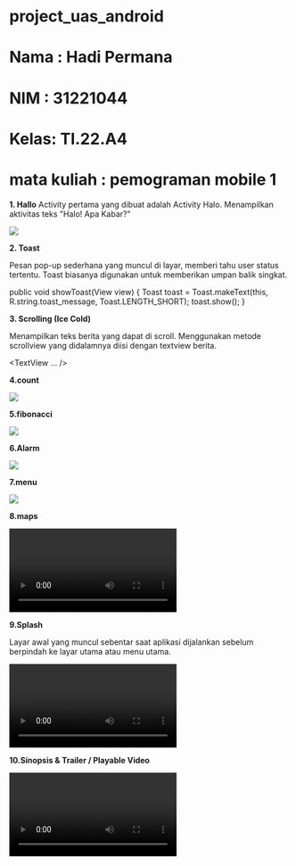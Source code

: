 # project_uas_android

# Nama : Hadi Permana
# NIM  : 31221044
# Kelas: TI.22.A4
# mata kuliah : pemograman mobile 1

**1. Hallo**
Activity pertama yang dibuat adalah Activity Halo. Menampilkan aktivitas teks "Halo! Apa Kabar?"

![](IMG-20240113-WA0008.png)

**2. Toast**

Pesan pop-up sederhana yang muncul di layar, memberi tahu user status tertentu. Toast biasanya digunakan untuk memberikan umpan balik singkat.

public void showToast(View view) {
        Toast toast = Toast.makeText(this, R.string.toast_message, Toast.LENGTH_SHORT);
        toast.show();
    }


**3. Scrolling (Ice Cold)**

Menampilkan teks berita yang dapat di scroll. Menggunakan metode scrollview yang didalamnya diisi dengan textview berita.


<ScrollView
        android:layout_width="wrap_content"
        android:layout_height="wrap_content">
       <TextView ... />
</ScrollView>


**4.count**

![](IMG-20240113-WA0006.jpg)

**5.fibonacci**

![](IMG-20240113-WA0007.jpg)

**6.Alarm**

![](IMG-20240113-WA0009.jpg)

**7.menu**

![](2024-01-13b9b2b5bc.jpg)

**8.maps**

![](VID-20240113-WA0001.mp4)

**9.Splash**

Layar awal yang muncul sebentar saat aplikasi dijalankan sebelum berpindah ke layar utama atau menu utama.

![](splash.mp4)

**10.Sinopsis & Trailer / Playable Video**

![](VID-20240113-WA0002.mp4)

